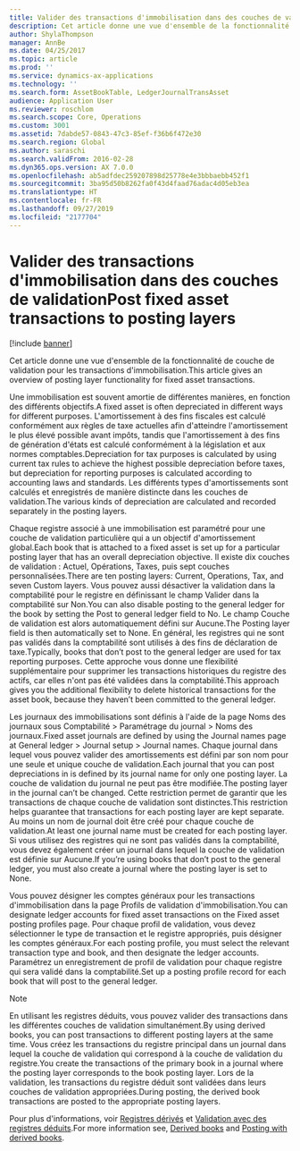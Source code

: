 ```yaml
---
title: Valider des transactions d'immobilisation dans des couches de validation
description: Cet article donne une vue d'ensemble de la fonctionnalité de couche de validation pour les transactions d'immobilisation.
author: ShylaThompson
manager: AnnBe
ms.date: 04/25/2017
ms.topic: article
ms.prod: ''
ms.service: dynamics-ax-applications
ms.technology: ''
ms.search.form: AssetBookTable, LedgerJournalTransAsset
audience: Application User
ms.reviewer: roschlom
ms.search.scope: Core, Operations
ms.custom: 3001
ms.assetid: 7dabde57-0843-47c3-85ef-f36b6f472e30
ms.search.region: Global
ms.author: saraschi
ms.search.validFrom: 2016-02-28
ms.dyn365.ops.version: AX 7.0.0
ms.openlocfilehash: ab5adfdec259207898d25778e4e3bbbaebb452f1
ms.sourcegitcommit: 3ba95d50b8262fa0f43d4faad76adac4d05eb3ea
ms.translationtype: HT
ms.contentlocale: fr-FR
ms.lasthandoff: 09/27/2019
ms.locfileid: "2177704"
---
```

# <a name="post-fixed-asset-transactions-to-posting-layers"></a><span data-ttu-id="8ceb6-103">Valider des transactions d'immobilisation dans des couches de validation</span><span class="sxs-lookup"><span data-stu-id="8ceb6-103">Post fixed asset transactions to posting layers</span></span>

[!include [banner](../includes/banner.md)]

<span data-ttu-id="8ceb6-104">Cet article donne une vue d'ensemble de la fonctionnalité de couche de validation pour les transactions d'immobilisation.</span><span class="sxs-lookup"><span data-stu-id="8ceb6-104">This article gives an overview of posting layer functionality for fixed asset transactions.</span></span>

<span data-ttu-id="8ceb6-105">Une immobilisation est souvent amortie de différentes manières, en fonction des différents objectifs.</span><span class="sxs-lookup"><span data-stu-id="8ceb6-105">A fixed asset is often depreciated in different ways for different purposes.</span></span> <span data-ttu-id="8ceb6-106">L'amortissement à des fins fiscales est calculé conformément aux règles de taxe actuelles afin d'atteindre l'amortissement le plus élevé possible avant impôts, tandis que l'amortissement à des fins de génération d'états est calculé conformément à la législation et aux normes comptables.</span><span class="sxs-lookup"><span data-stu-id="8ceb6-106">Depreciation for tax purposes is calculated by using current tax rules to achieve the highest possible depreciation before taxes, but depreciation for reporting purposes is calculated according to accounting laws and standards.</span></span> <span data-ttu-id="8ceb6-107">Les différents types d'amortissements sont calculés et enregistrés de manière distincte dans les couches de validation.</span><span class="sxs-lookup"><span data-stu-id="8ceb6-107">The various kinds of depreciation are calculated and recorded separately in the posting layers.</span></span>

<span data-ttu-id="8ceb6-108">Chaque registre associé à une immobilisation est paramétré pour une couche de validation particulière qui a un objectif d'amortissement global.</span><span class="sxs-lookup"><span data-stu-id="8ceb6-108">Each book that is attached to a fixed asset is set up for a particular posting layer that has an overall depreciation objective.</span></span> <span data-ttu-id="8ceb6-109">Il existe dix couches de validation : Actuel, Opérations, Taxes, puis sept couches personnalisées.</span><span class="sxs-lookup"><span data-stu-id="8ceb6-109">There are ten posting layers: Current, Operations, Tax, and seven Custom layers.</span></span> <span data-ttu-id="8ceb6-110">Vous pouvez aussi désactiver la validation dans la comptabilité pour le registre en définissant le champ Valider dans la comptabilité sur Non.</span><span class="sxs-lookup"><span data-stu-id="8ceb6-110">You can also disable posting to the general ledger for the book by setting the Post to general ledger field to No.</span></span> <span data-ttu-id="8ceb6-111">Le champ Couche de validation est alors automatiquement défini sur Aucune.</span><span class="sxs-lookup"><span data-stu-id="8ceb6-111">The Posting layer field is then automatically set to None.</span></span> <span data-ttu-id="8ceb6-112">En général, les registres qui ne sont pas validés dans la comptabilité sont utilisés à des fins de déclaration de taxe.</span><span class="sxs-lookup"><span data-stu-id="8ceb6-112">Typically, books that don’t post to the general ledger are used for tax reporting purposes.</span></span> <span data-ttu-id="8ceb6-113">Cette approche vous donne une flexibilité supplémentaire pour supprimer les transactions historiques du registre des actifs, car elles n'ont pas été validées dans la comptabilité.</span><span class="sxs-lookup"><span data-stu-id="8ceb6-113">This approach gives you the additional flexibility to delete historical transactions for the asset book, because they haven’t been committed to the general ledger.</span></span>

<span data-ttu-id="8ceb6-114">Les journaux des immobilisations sont définis à l'aide de la page  Noms des journaux sous Comptabilité > Paramétrage du journal > Noms des journaux.</span><span class="sxs-lookup"><span data-stu-id="8ceb6-114">Fixed asset journals are defined by using the Journal names page at General ledger > Journal setup > Journal names.</span></span> <span data-ttu-id="8ceb6-115">Chaque journal dans lequel vous pouvez valider des amortissements est défini par son nom pour une seule et unique couche de validation.</span><span class="sxs-lookup"><span data-stu-id="8ceb6-115">Each journal that you can post depreciations in is defined by its journal name for only one posting layer.</span></span> <span data-ttu-id="8ceb6-116">La couche de validation du journal ne peut pas être modifiée.</span><span class="sxs-lookup"><span data-stu-id="8ceb6-116">The posting layer in the journal can’t be changed.</span></span> <span data-ttu-id="8ceb6-117">Cette restriction permet de garantir que les transactions de chaque couche de validation sont distinctes.</span><span class="sxs-lookup"><span data-stu-id="8ceb6-117">This restriction helps guarantee that transactions for each posting layer are kept separate.</span></span> <span data-ttu-id="8ceb6-118">Au moins un nom de journal doit être créé pour chaque couche de validation.</span><span class="sxs-lookup"><span data-stu-id="8ceb6-118">At least one journal name must be created for each posting layer.</span></span> <span data-ttu-id="8ceb6-119">Si vous utilisez des registres qui ne sont pas validés dans la comptabilité, vous devez également créer un journal dans lequel la couche de validation est définie sur Aucune.</span><span class="sxs-lookup"><span data-stu-id="8ceb6-119">If you’re using books that don’t post to the general ledger, you must also create a journal where the posting layer is set to None.</span></span>

<span data-ttu-id="8ceb6-120">Vous pouvez désigner les comptes généraux pour les transactions d'immobilisation dans la page Profils de validation d'immobilisation.</span><span class="sxs-lookup"><span data-stu-id="8ceb6-120">You can designate ledger accounts for fixed asset transactions on the Fixed asset posting profiles page.</span></span> <span data-ttu-id="8ceb6-121">Pour chaque profil de validation, vous devez sélectionner le type de transaction et le registre appropriés, puis désigner les comptes généraux.</span><span class="sxs-lookup"><span data-stu-id="8ceb6-121">For each posting profile, you must select the relevant transaction type and book, and then designate the ledger accounts.</span></span> <span data-ttu-id="8ceb6-122">Paramétrez un enregistrement de profil de validation pour chaque registre qui sera validé dans la comptabilité.</span><span class="sxs-lookup"><span data-stu-id="8ceb6-122">Set up a posting profile record for each book that will post to the general ledger.</span></span>

> [!NOTE] 
> <span data-ttu-id="8ceb6-123">En utilisant les registres déduits, vous pouvez valider des transactions dans les différentes couches de validation simultanément.</span><span class="sxs-lookup"><span data-stu-id="8ceb6-123">By using derived books, you can post transactions to different posting layers at the same time.</span></span> <span data-ttu-id="8ceb6-124">Vous créez les transactions du registre principal dans un journal dans lequel la couche de validation qui correspond à la couche de validation du registre.</span><span class="sxs-lookup"><span data-stu-id="8ceb6-124">You create the transactions of the primary book in a journal where the posting layer corresponds to the book posting layer.</span></span> <span data-ttu-id="8ceb6-125">Lors de la validation, les transactions du registre déduit sont validées dans leurs couches de validation appropriées.</span><span class="sxs-lookup"><span data-stu-id="8ceb6-125">During posting, the derived book transactions are posted to the appropriate posting layers.</span></span>

<span data-ttu-id="8ceb6-126">Pour plus d'informations, voir [Registres dérivés](derived-books.md) et [Validation avec des registres déduits](post-derived-value-models.md).</span><span class="sxs-lookup"><span data-stu-id="8ceb6-126">For more information see, [Derived books](derived-books.md) and [Posting with derived books](post-derived-value-models.md).</span></span>



